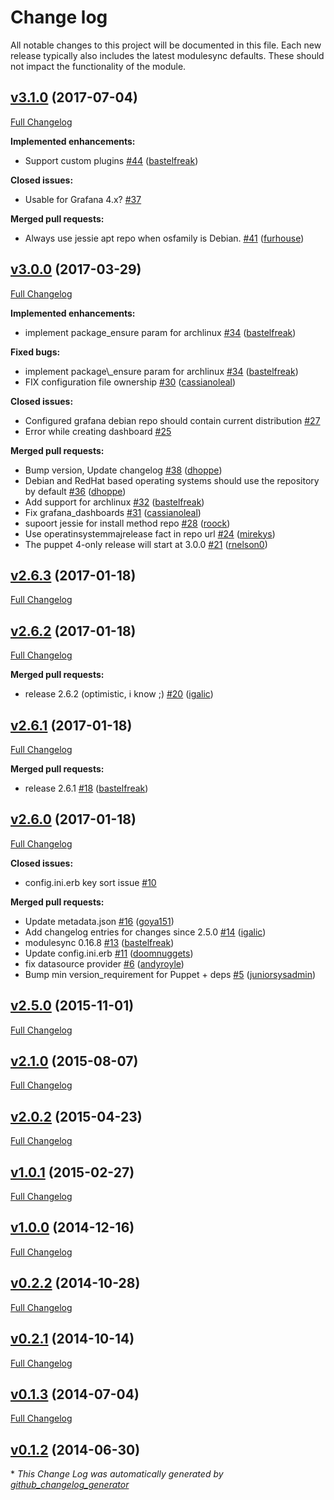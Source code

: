 # Change log

All notable changes to this project will be documented in this file.
Each new release typically also includes the latest modulesync defaults.
These should not impact the functionality of the module.

## [v3.1.0](https://github.com/voxpupuli/puppet-grafana/tree/v3.1.0) (2017-07-04)
[Full Changelog](https://github.com/voxpupuli/puppet-grafana/compare/v3.0.0...v3.1.0)

**Implemented enhancements:**

- Support custom plugins [\#44](https://github.com/voxpupuli/puppet-grafana/pull/44) ([bastelfreak](https://github.com/bastelfreak))

**Closed issues:**

- Usable for Grafana 4.x? [\#37](https://github.com/voxpupuli/puppet-grafana/issues/37)

**Merged pull requests:**

- Always use jessie apt repo when osfamily is Debian. [\#41](https://github.com/voxpupuli/puppet-grafana/pull/41) ([furhouse](https://github.com/furhouse))

## [v3.0.0](https://github.com/voxpupuli/puppet-grafana/tree/v3.0.0) (2017-03-29)
[Full Changelog](https://github.com/voxpupuli/puppet-grafana/compare/v2.6.3...v3.0.0)

**Implemented enhancements:**

- implement package\_ensure param for archlinux [\#34](https://github.com/voxpupuli/puppet-grafana/pull/34) ([bastelfreak](https://github.com/bastelfreak))

**Fixed bugs:**

- implement package\\_ensure param for archlinux [\#34](https://github.com/voxpupuli/puppet-grafana/pull/34) ([bastelfreak](https://github.com/bastelfreak))
- FIX configuration file ownership [\#30](https://github.com/voxpupuli/puppet-grafana/pull/30) ([cassianoleal](https://github.com/cassianoleal))

**Closed issues:**

- Configured grafana debian repo should contain current distribution [\#27](https://github.com/voxpupuli/puppet-grafana/issues/27)
- Error while creating dashboard [\#25](https://github.com/voxpupuli/puppet-grafana/issues/25)

**Merged pull requests:**

- Bump version, Update changelog [\#38](https://github.com/voxpupuli/puppet-grafana/pull/38) ([dhoppe](https://github.com/dhoppe))
- Debian and RedHat based operating systems should use the repository by default [\#36](https://github.com/voxpupuli/puppet-grafana/pull/36) ([dhoppe](https://github.com/dhoppe))
- Add support for archlinux [\#32](https://github.com/voxpupuli/puppet-grafana/pull/32) ([bastelfreak](https://github.com/bastelfreak))
- Fix grafana\_dashboards [\#31](https://github.com/voxpupuli/puppet-grafana/pull/31) ([cassianoleal](https://github.com/cassianoleal))
- supoort jessie for install method repo [\#28](https://github.com/voxpupuli/puppet-grafana/pull/28) ([roock](https://github.com/roock))
- Use operatinsystemmajrelease fact in repo url [\#24](https://github.com/voxpupuli/puppet-grafana/pull/24) ([mirekys](https://github.com/mirekys))
- The puppet 4-only release will start at 3.0.0 [\#21](https://github.com/voxpupuli/puppet-grafana/pull/21) ([rnelson0](https://github.com/rnelson0))

## [v2.6.3](https://github.com/voxpupuli/puppet-grafana/tree/v2.6.3) (2017-01-18)
[Full Changelog](https://github.com/voxpupuli/puppet-grafana/compare/v2.6.2...v2.6.3)

## [v2.6.2](https://github.com/voxpupuli/puppet-grafana/tree/v2.6.2) (2017-01-18)
[Full Changelog](https://github.com/voxpupuli/puppet-grafana/compare/v2.6.1...v2.6.2)

**Merged pull requests:**

- release 2.6.2 \(optimistic, i know ;\) [\#20](https://github.com/voxpupuli/puppet-grafana/pull/20) ([igalic](https://github.com/igalic))

## [v2.6.1](https://github.com/voxpupuli/puppet-grafana/tree/v2.6.1) (2017-01-18)
[Full Changelog](https://github.com/voxpupuli/puppet-grafana/compare/v2.6.0...v2.6.1)

**Merged pull requests:**

- release 2.6.1 [\#18](https://github.com/voxpupuli/puppet-grafana/pull/18) ([bastelfreak](https://github.com/bastelfreak))

## [v2.6.0](https://github.com/voxpupuli/puppet-grafana/tree/v2.6.0) (2017-01-18)
[Full Changelog](https://github.com/voxpupuli/puppet-grafana/compare/v2.5.0...v2.6.0)

**Closed issues:**

- config.ini.erb key sort issue [\#10](https://github.com/voxpupuli/puppet-grafana/issues/10)

**Merged pull requests:**

- Update metadata.json [\#16](https://github.com/voxpupuli/puppet-grafana/pull/16) ([goya151](https://github.com/goya151))
- Add changelog entries for changes since 2.5.0 [\#14](https://github.com/voxpupuli/puppet-grafana/pull/14) ([igalic](https://github.com/igalic))
- modulesync 0.16.8 [\#13](https://github.com/voxpupuli/puppet-grafana/pull/13) ([bastelfreak](https://github.com/bastelfreak))
- Update config.ini.erb [\#11](https://github.com/voxpupuli/puppet-grafana/pull/11) ([doomnuggets](https://github.com/doomnuggets))
- fix datasource provider [\#6](https://github.com/voxpupuli/puppet-grafana/pull/6) ([andyroyle](https://github.com/andyroyle))
- Bump min version\_requirement for Puppet + deps [\#5](https://github.com/voxpupuli/puppet-grafana/pull/5) ([juniorsysadmin](https://github.com/juniorsysadmin))

## [v2.5.0](https://github.com/voxpupuli/puppet-grafana/tree/v2.5.0) (2015-11-01)
[Full Changelog](https://github.com/voxpupuli/puppet-grafana/compare/v2.1.0...v2.5.0)

## [v2.1.0](https://github.com/voxpupuli/puppet-grafana/tree/v2.1.0) (2015-08-07)
[Full Changelog](https://github.com/voxpupuli/puppet-grafana/compare/v2.0.2...v2.1.0)

## [v2.0.2](https://github.com/voxpupuli/puppet-grafana/tree/v2.0.2) (2015-04-23)
[Full Changelog](https://github.com/voxpupuli/puppet-grafana/compare/v1.0.1...v2.0.2)

## [v1.0.1](https://github.com/voxpupuli/puppet-grafana/tree/v1.0.1) (2015-02-27)
[Full Changelog](https://github.com/voxpupuli/puppet-grafana/compare/v1.0.0...v1.0.1)

## [v1.0.0](https://github.com/voxpupuli/puppet-grafana/tree/v1.0.0) (2014-12-16)
[Full Changelog](https://github.com/voxpupuli/puppet-grafana/compare/v0.2.2...v1.0.0)

## [v0.2.2](https://github.com/voxpupuli/puppet-grafana/tree/v0.2.2) (2014-10-28)
[Full Changelog](https://github.com/voxpupuli/puppet-grafana/compare/v0.2.1...v0.2.2)

## [v0.2.1](https://github.com/voxpupuli/puppet-grafana/tree/v0.2.1) (2014-10-14)
[Full Changelog](https://github.com/voxpupuli/puppet-grafana/compare/v0.1.3...v0.2.1)

## [v0.1.3](https://github.com/voxpupuli/puppet-grafana/tree/v0.1.3) (2014-07-04)
[Full Changelog](https://github.com/voxpupuli/puppet-grafana/compare/v0.1.2...v0.1.3)

## [v0.1.2](https://github.com/voxpupuli/puppet-grafana/tree/v0.1.2) (2014-06-30)


\* *This Change Log was automatically generated by [github_changelog_generator](https://github.com/skywinder/Github-Changelog-Generator)*